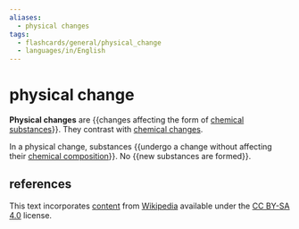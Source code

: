 ```yaml
---
aliases:
  - physical changes
tags:
  - flashcards/general/physical_change
  - languages/in/English
---
```


# physical change

__Physical changes__ are {{changes affecting the form of [chemical substances](chemical%20substance.md)}}. They contrast with [chemical changes](chemical%20change.md). <!--SR:!2025-03-13,468,270-->

In a physical change, substances {{undergo a change without affecting their [chemical composition](chemical%20composition.md)}}. No {{new substances are formed}}. <!--SR:!2025-01-17,445,270!2024-05-21,319,330-->

## references

This text incorporates [content](https://en.wikipedia.org/wiki/physical_change) from [Wikipedia](Wikipedia.md) available under the [CC BY-SA 4.0](https://creativecommons.org/licenses/by-sa/4.0/) license.
